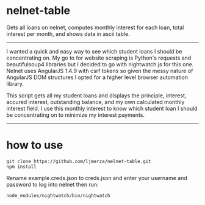 # nelnet-table

Gets all loans on nelnet, computes monthly interest for each loan, total interest per month, and shows data in ascii table.

---
I wanted a quick and easy way to see which student loans I should be concentrating on. My go to for website scraping is Python's requests and beautifulsoup4 libraries but I decided to go with nightwatch.js for this one. Nelnet uses AngularJS 1.4.9 with csrf tokens so given the messy nature of AngularJS DOM structures I opted for a higher level browser automation library.

This script gets all my student loans and displays the principle, interest, accured interest, outstanding balance, and my own calculated monthly interest field. I use this monthly interest to know which student loan I should be concentrating on to minimize my interest payments.

---
# how to use

```
git clone https://github.com/ljmerza/nelnet-table.git
npm install
```

Rename example.creds.json to creds.json and enter your username and password to log into nelnet then run:

```
node_modules/nightwatch/bin/nightwatch
```

